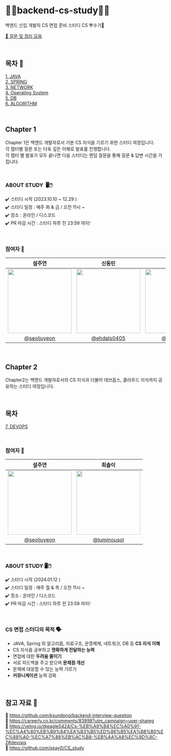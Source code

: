 # 🧑‍💻backend-cs-study👩‍💻
백엔드 신입 개발자 CS 면접 준비 스터디 CS 뿌수기👊

[🔗 질문 및 정리 모음](https://www.notion.so/CS-Study-f3ff22675cdc47ef9d8c3469e9bfba66)

<br/>

## 목차 📁
[1. JAVA](java/JAVA.md) <br/>
[2. SPRING](spring/SPRING.md) <br/>
[3. NETWORK](network/NETWORK.md) <br/>
[4. Operating System](os/OS.md) <br/>
[5. DB](db/DATABASE.md) <br/>
[6. ALGORITHM](algorithm/ALGORITHM.md) <br/>

<br/>

## Chapter 1
Chapter 1은 백엔드 개발자로서 기본 CS 지식을 기르기 위한 스터디 여정입니다. <br/>
각 챕터별 질문 또는 더욱 깊은 이해로 발표를 진행합니다. <br/>
각 챕터 별 발표가 모두 끝나면 다음 스터디는 랜덤 질문을 통해 질문 & 답변 시간을 가집니다. <br/>

<br/>

### ABOUT STUDY ️ ️🖥️🖱️
✔️ 스터디 시작 (2023.10.10 ~ 12.29 )<br/>
✔️ 스터디 일정 : 매주 화 & 금 / 오전 11시 ~ <br/>
✔️ 장소 : 온라인 / 디스코드 <br/>
✔️ PR 마감 시간 : 스터디 하루 전 23:59 까지!

<br/>

### 참여자 👥
|                                                                 설주연                                                                 |                                                               신동민                                                                |                                                    최솔이                                                    |
|:------------------------------------------------------------------------------------------------------------------------------------:|:------------------------------------------------------------------------------------------------------------------------------------:|:----------------------------------------------------------------------------------------------------------:|
| <img src="https://github.com/luminousol/backend-cs-study/assets/130022922/c039a0f8-8b78-40d3-8537-68665cb58f90" width=200px height = 200px> | <img src="https://github.com/luminousol/backend-cs-study/assets/130022922/d3d2c5d2-f45c-4dc2-bae6-ae4050714eab" width=200px height = 200px> | <img src="https://github.com/luminousol/backend-cs-study/assets/130022922/8010c456-3864-4f03-bc03-78fa4b0c0a26" width=200px height = 200px> |
|                                                [@seoljuyeon](https://github.com/seoljuyeon)                                                |                                             [@ehdals0405](https://github.com/ehdals0405)                                             |                                [@luminousol](https://github.com/luminousol)                                |


<br/>

## Chapter 2
Chapter2는 백엔드 개발자로서의 CS 지식과 더불어 데브옵스, 클라우드 지식까지 공유하는 스터디 여정입니다. 

<br/>

## 목차
[7. DEVOPS](DevOps/DEVOPS.md) <br/>

<br/>

### 참여자 👥
|                                                                 설주연                                                                 |                                                    최솔이                                                    |
|:------------------------------------------------------------------------------------------------------------------------------------:|:----------------------------------------------------------------------------------------------------------:|
| <img src="https://github.com/luminousol/backend-cs-study/assets/130022922/c039a0f8-8b78-40d3-8537-68665cb58f90" width=200px height = 200px> | <img src="https://github.com/luminousol/backend-cs-study/assets/130022922/8010c456-3864-4f03-bc03-78fa4b0c0a26" width=200px height = 200px> |
|                                                [@seoljuyeon](https://github.com/seoljuyeon)                                                |                                [@luminousol](https://github.com/luminousol)                                |

<br/>

### ABOUT STUDY  🖥️🖱️
✔️ 스터디 시작 (2024.01.12 )<br/>
✔️ 스터디 일정 : 매주 월 & 목 / 오전 11시 ~ <br/>
✔️ 장소 : 온라인 / 디스코드 <br/>
✔️ PR 마감 시간 : 스터디 하루 전 23:59 까지!



<br/>


### CS 면접 스터디의 목적 🗣️
- JAVA, Spring 외 알고리즘, 자료구조, 운영체제, 네트워크, DB 등 **CS 지식 이해**
- CS 지식을 공부하고 **명확하게 전달하는 능력**
- 면접에 대한 **두려움 줄이기**
- 서로 피드백을 주고 받으며 **문제점 개선**
- 문제에 대응할 수 있는 능력 기르기
- **커뮤니케이션** 능력 강화

<br/>

## 참고 자료 📖
🔗 https://github.com/ksundong/backend-interview-question <br/>
🔗 https://careerly.co.kr/comments/83898?utm_campaign=user-shareg <br/>
🔗 https://velog.io/@eagle5424/Cs-%EB%A9%B4%EC%A0%91-%EC%A4%80%EB%B9%84%EA%B3%B5%ED%86%B5%EA%B8%B0%EC%88%A0-%EC%A7%88%EB%AC%B8-%EB%AA%A8%EC%9D%8C-2#devops <br/>
🔗 https://github.com/seay0/CS_study <br/>
